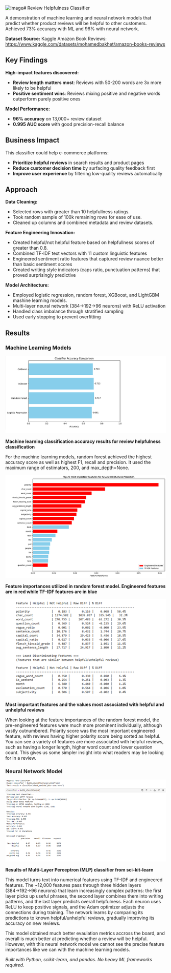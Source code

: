 <img width="842" height="427" alt="image" src="https://github.com/user-attachments/assets/bab5ab23-e1c8-404c-893e-b4d5a6dfa031" /># Review Helpfulness Classifier

A demonstration of machine learning and neural network models that predict whether product reviews will be helpful to other customers. Achieved 73% accuracy with ML and 96% with neural network.</br>

**Dataset Source:** Kaggle Amazon Book Reviews: https://www.kaggle.com/datasets/mohamedbakhet/amazon-books-reviews

## Key Findings

**High-impact features discovered:**
- **Review length matters most**: Reviews with 50-200 words are 3x more likely to be helpful
- **Positive sentiment wins**: Reviews mixing positive and negative words outperform purely positive ones

**Model Performance:**
- **96% accuracy** on 13,000+ review dataset
- **0.995 AUC score** with good precision-recall balance

## Business Impact

This classifier could help e-commerce platforms:
- **Prioritize helpful reviews** in search results and product pages
- **Reduce customer decision time** by surfacing quality feedback first  
- **Improve user experience** by filtering low-quality reviews automatically

## Approach

**Data Cleaning:**
- Selected rows with greater than 10 helpfullness ratings.
- Took random sample of 100k remaining rows for ease of use.
- Cleaned up columns and combined metadata and review datasets.

**Feature Engineering Innovation:**
- Created helpful/not helpful feature based on helpfullness scores of greater than 0.8. 
- Combined TF-IDF text vectors with 11 custom linguistic features
- Engineered sentiment ratio features that captured review nuance better than basic sentiment scores
- Created writing style indicators (caps ratio, punctuation patterns) that proved surprisingly predictive

**Model Architecture:**
- Employed logistic regression, random forest, XGBoost, and LightGBM mashine learning models.
- Multi-layer neural network (384→192→96 neurons) with ReLU activation
- Handled class imbalance through stratified sampling
- Used early stopping to prevent overfitting

## Results

### Machine Learning Models

![Visual](visualizations/ML_classifier_accuracy.png)

**Machine learning classification accuracy results for review helpfulness classification**

For the machine learning models, random forest achieved the highest accuracy score as well as highest F1, recall and precision. It used the maximum range of estimators, 200, and max_depth=None. 

![Visual](visualizations/ML_classifier_feature_importance.png)

**Feature importances utilized in random forest model. Engineered features are in red while TF-IDF features are in blue**

![Visual](visualizations/ML_classifier_importance_chart.png)

**Most important features and the values most associated with helpful and unhelpful reviews**

When looking at the feature importances of the random forest model, the pre-engineered features were much more prominent individually, although vastly outnumbered. Polarity score was the most important engineered feature, with reviews having higher polarity score being sorted as helpful. You can see a variety of features are more associated with helpful reviews, such as having a longer length, higher word count and lower question count. This gives us some simpler insight into what readers may be looking for in a review. 

### Neural Network Model

![Visual](visualizations/NN_classifier.png)

**Results of Multi-Layer Perceptron (MLP) classifier from sci-kit-learn**

This model turns text into numerical features using TF-IDF and engineered features. The ~12,000 features pass through three hidden layers (384→192→96 neurons) that learn increasingly complex patterns: the first layer picks up useful phrases, the second layer combines them into writing patterns, and the last layer predicts overall helpfulness. Each neuron uses ReLU to keep positive signals, and the Adam optimizer adjusts the connections during training. The network learns by comparing its predictions to known helpful/unhelpful reviews, gradually improving its accuracy on new reviews.

This model obtained much better evaulation metrics accross the board, and overall is much better at predicting whether a review will be helpful. However, with this neural network model we cannot see the precise feature importances like we can with the machine learning models. 

*Built with Python, scikit-learn, and pandas. No heavy ML frameworks required.*
